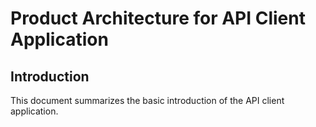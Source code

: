 # Product Architecture for API Client Application

## Introduction

This document summarizes the basic introduction of the API client application. 
